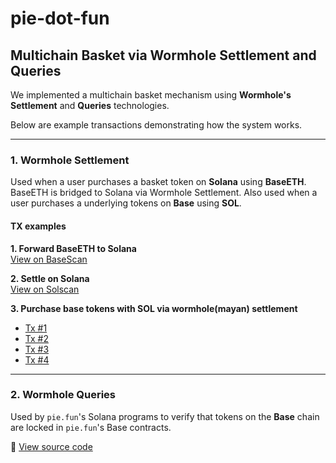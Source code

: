 # pie-dot-fun

## Multichain Basket via Wormhole Settlement and Queries

We implemented a multichain basket mechanism using **Wormhole's Settlement** and **Queries** technologies.

Below are example transactions demonstrating how the system works.

---

### 1. Wormhole Settlement  
Used when a user purchases a basket token on **Solana** using **BaseETH**.  
BaseETH is bridged to Solana via Wormhole Settlement. Also used when a user purchases a underlying tokens on **Base** using **SOL**.

#### TX examples

**1. Forward BaseETH to Solana**  
[View on BaseScan](https://basescan.org/tx/0xb924f177b6661798bbcb1ef053b1b3064b5864889d3499cfce7d92704e4aaf4f)

**2. Settle on Solana**  
[View on Solscan](https://solscan.io/tx/huQqsDbVN1rVHEj9CoPqCQAs6p8vookZB5t15NxM5jLVAnjwENzG9yiTLWLxg5TVZzWRjn26yQYjYTPYkaGENrf)

**3. Purchase base tokens with SOL via wormhole(mayan) settlement**
- [Tx #1](https://basescan.org/tx/0xac903e56176ceab974358be6f8ba0b0ef849156b2795773c2d56dc100eca9cd4)  
- [Tx #2](https://basescan.org/tx/0x326f9bbbde88336e6044f0ca8f516c908cab43948a66a1335a5de3c923adf715)  
- [Tx #3](https://basescan.org/tx/0xf0a239457865671ca03892fc7b09e2a339b4ddfbef9240b64328e1dfde3724a3)  
- [Tx #4](https://basescan.org/tx/0x0d72c1e9d8ccce49ecbf16f7a8e0ed7fa5f0feb3a9df916f0e0e1cdc9f980b69)

---

### 2. Wormhole Queries  
Used by `pie.fun`'s Solana programs to verify that tokens on the **Base** chain are locked in `pie.fun`'s Base contracts.

📂 [View source code](https://github.com/Pie-fun/pie-dot-fun/tree/main/solana/programs/pie/src/instructions/wormhole)


